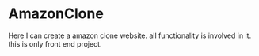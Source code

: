 # AmazonClone
Here I can create a amazon clone website. all functionality is involved in it. this is only front end project.
